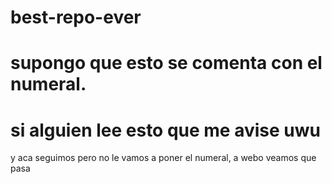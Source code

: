 # best-repo-ever
# supongo que esto se comenta con el numeral.
# si alguien lee esto que me avise uwu
y aca seguimos
pero no le vamos a poner el numeral, a webo
veamos que pasa
